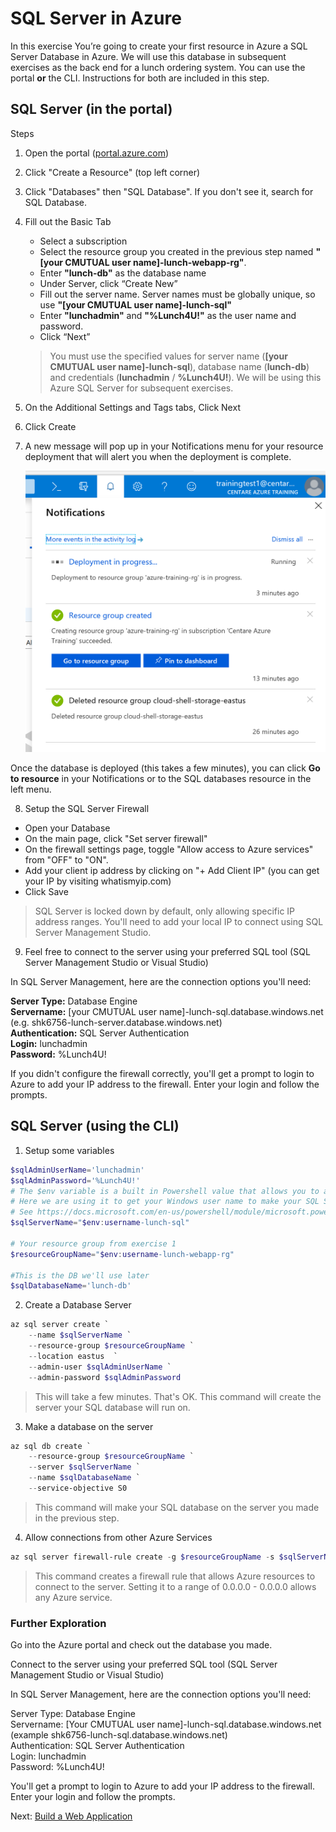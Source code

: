 # SQL Server in Azure

In this exercise You’re going to create your first resource in Azure a SQL Server Database in Azure. We will use this database in subsequent exercises as the back end for a lunch ordering system. You can use the portal **or** the CLI. Instructions for both are included in this step.

## SQL Server (in the portal)

Steps

1. Open the portal ([portal.azure.com](https://portal.azure.com))

2. Click "Create a Resource" (top left corner)

3. Click "Databases" then "SQL Database". If you don't see it, search for SQL Database.

4. Fill out the Basic Tab

	- Select a subscription
	- Select the resource group you created in the previous step named **"[your CMUTUAL user name]-lunch-webapp-rg"**.
	- Enter **"lunch-db"** as the database name
	- Under Server, click “Create New”
	- Fill out the server name. Server names must be globally unique, so use **"[your CMUTUAL user name]-lunch-sql"**
	- Enter **"lunchadmin"** and **"%Lunch4U!"** as the user name and password.
	- Click “Next”

	> You must use the specified values for server name (**[your CMUTUAL user name]-lunch-sql**), database name (**lunch-db**) and credentials (**lunchadmin** / **%Lunch4U!**). We will be using this Azure SQL Server for subsequent exercises.

5. On the Additional Settings and Tags tabs, Click Next

6. Click Create

7. A new message will pop up in your Notifications menu for your resource deployment that will alert you when the deployment is complete.

	![Notifications](images/notifications-deployment-in-progress.png)

Once the database is deployed (this takes a few minutes), you can click **Go to resource** in your Notifications or to the SQL databases resource in the left menu.

8. Setup the SQL Server Firewall
* Open your Database
* On the main page, click "Set server firewall" 
* On the firewall settings page, toggle "Allow access to Azure services" from "OFF" to "ON". 
* Add your client ip address by clicking on "+ Add Client IP" (you can get your IP by visiting whatismyip.com)
* Click Save

> SQL Server is locked down by default, only allowing specific IP address ranges. You'll need to add your local IP to connect using SQL Server Management Studio.

9. Feel free to connect to the server using your preferred SQL tool (SQL Server Management Studio or Visual Studio)

In SQL Server Management, here are the connection options you'll need: 

**Server Type:** Database Engine  
**Servername:** [your CMUTUAL user name]-lunch-sql.database.windows.net (e.g. shk6756-lunch-server.database.windows.net)  
**Authentication:** SQL Server Authentication  
**Login:** lunchadmin  
**Password:** %Lunch4U!  

If you didn't configure the firewall correctly, you'll get a prompt to login to Azure to add your IP address to the firewall. Enter your login and follow the prompts.

## SQL Server (using the CLI)

1. Setup some variables

```PowerShell
$sqlAdminUserName='lunchadmin'
$sqlAdminPassword='%Lunch4U!'
# The $env variable is a built in Powershell value that allows you to access system information.
# Here we are using it to get your Windows user name to make your SQL Server name unique.
# See https://docs.microsoft.com/en-us/powershell/module/microsoft.powershell.core/about/about_environment_variables?view=powershell-6
$sqlServerName="$env:username-lunch-sql"

# Your resource group from exercise 1
$resourceGroupName="$env:username-lunch-webapp-rg"

#This is the DB we'll use later
$sqlDatabaseName='lunch-db'
```

2. Create a Database Server

```powershell
az sql server create `
	--name $sqlServerName `
	--resource-group $resourceGroupName `
	--location eastus  `
	--admin-user $sqlAdminUserName `
	--admin-password $sqlAdminPassword
```

> This will take a few minutes. That's OK. This command will create the server your SQL database will run on.

3. Make a database on the server

```powershell
az sql db create `
	--resource-group $resourceGroupName `
	--server $sqlServerName `
	--name $sqlDatabaseName `
	--service-objective S0
```

> This command will make your SQL database on the server you made in the previous step.

4. Allow connections from other Azure Services

```powershell
az sql server firewall-rule create -g $resourceGroupName -s $sqlServerName -n "allowAzure" --start-ip-address 0.0.0.0 --end-ip-address 0.0.0.0
```

> This command creates a firewall rule that allows Azure resources to connect to the server. Setting it to a range of 0.0.0.0 - 0.0.0.0 allows any Azure service.

### Further Exploration
Go into the Azure portal and check out the database you made.

Connect to the server using your preferred SQL tool (SQL Server Management Studio or Visual Studio)

In SQL Server Management, here are the connection options you'll need: 

Server Type: Database Engine  
Servername: [Your CMUTUAL user name]-lunch-sql.database.windows.net (example shk6756-lunch-sql.database.windows.net)  
Authentication: SQL Server Authentication  
Login: lunchadmin  
Password: %Lunch4U!  

You'll get a prompt to login to Azure to add your IP address to the firewall. Enter your login and follow the prompts.

Next: [Build a Web Application](04-web-apps.md)
